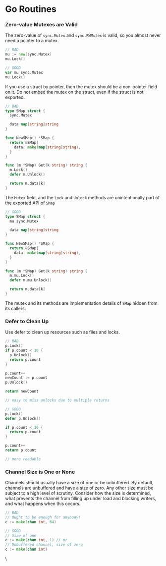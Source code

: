 # Go Routines

### Zero-value Mutexes are Valid

The zero-value of `sync.Mutex` and `sync.RWMutex` is valid, so you almost never need a pointer to a mutex.

```go
// BAD
mu := new(sync.Mutex)
mu.Lock()
```

```go
// GOOD
var mu sync.Mutex
mu.Lock()
```

If you use a struct by pointer, then the mutex should be a non-pointer field on it. Do not embed the mutex on the struct, even if the struct is not exported.

```go
// BAD
type SMap struct {
  sync.Mutex

  data map[string]string
}

func NewSMap() *SMap {
  return &SMap{
    data: make(map[string]string),
  }
}

func (m *SMap) Get(k string) string {
  m.Lock()
  defer m.Unlock()

  return m.data[k]
}
```

The `Mutex` field, and the `Lock` and `Unlock` methods are unintentionally part of the exported API of `SMap`

```go
// GOOD
type SMap struct {
  mu sync.Mutex

  data map[string]string
}

func NewSMap() *SMap {
  return &SMap{
    data: make(map[string]string),
  }
}

func (m *SMap) Get(k string) string {
  m.mu.Lock()
  defer m.mu.Unlock()

  return m.data[k]
}
```

The mutex and its methods are implementation details of `SMap` hidden from its callers.

### Defer to Clean Up

Use defer to clean up resources such as files and locks.

```go
// BAD
p.Lock()
if p.count < 10 {
  p.Unlock()
  return p.count
}

p.count++
newCount := p.count
p.Unlock()

return newCount

// easy to miss unlocks due to multiple returns
```

```go
// GOOD
p.Lock()
defer p.Unlock()

if p.count < 10 {
  return p.count
}

p.count++
return p.count

// more readable
```

### Channel Size is One or None

Channels should usually have a size of one or be unbuffered. By default, channels are unbuffered and have a size of zero. Any other size must be subject to a high level of scrutiny. Consider how the size is determined, what prevents the channel from filling up under load and blocking writers, and what happens when this occurs.

```go
// BAD
// Ought to be enough for anybody!
c := make(chan int, 64)
```

```go
// GOOD
// Size of one
c := make(chan int, 1) // or
// Unbuffered channel, size of zero
c := make(chan int)
```

\
